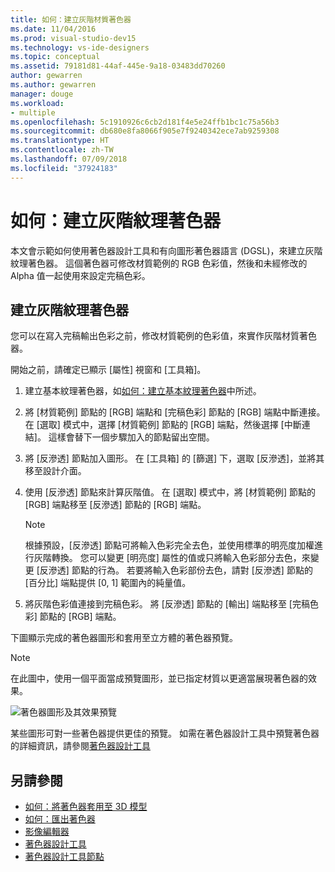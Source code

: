 ```yaml
---
title: 如何：建立灰階材質著色器
ms.date: 11/04/2016
ms.prod: visual-studio-dev15
ms.technology: vs-ide-designers
ms.topic: conceptual
ms.assetid: 79181d81-44af-445e-9a18-03483dd70260
author: gewarren
ms.author: gewarren
manager: douge
ms.workload:
- multiple
ms.openlocfilehash: 5c1910926c6cb2d181f4e5e24ffb1bc1c75a56b3
ms.sourcegitcommit: db680e8fa8066f905e7f9240342ece7ab9259308
ms.translationtype: HT
ms.contentlocale: zh-TW
ms.lasthandoff: 07/09/2018
ms.locfileid: "37924183"
---
```

# <a name="how-to-create-a-grayscale-texture-shader"></a>如何：建立灰階紋理著色器

本文會示範如何使用著色器設計工具和有向圖形著色器語言 (DGSL)，來建立灰階紋理著色器。 這個著色器可修改材質範例的 RGB 色彩值，然後和未經修改的 Alpha 值一起使用來設定完稿色彩。

## <a name="create-a-grayscale-texture-shader"></a>建立灰階紋理著色器

您可以在寫入完稿輸出色彩之前，修改材質範例的色彩值，來實作灰階材質著色器。

開始之前，請確定已顯示 [屬性] 視窗和 [工具箱]。

1.  建立基本紋理著色器，如[如何：建立基本紋理著色器](../designers/how-to-create-a-basic-texture-shader.md)中所述。

2.  將 [材質範例] 節點的 [RGB] 端點和 [完稿色彩] 節點的 [RGB] 端點中斷連接。 在 [選取] 模式中，選擇 [材質範例] 節點的 [RGB] 端點，然後選擇 [中斷連結]。 這樣會替下一個步驟加入的節點留出空間。

3.  將 [反滲透] 節點加入圖形。 在 [工具箱] 的 [篩選] 下，選取 [反滲透]，並將其移至設計介面。

4.  使用 [反滲透] 節點來計算灰階值。 在 [選取] 模式中，將 [材質範例] 節點的 [RGB] 端點移至 [反滲透] 節點的 [RGB] 端點。

    > [!NOTE]
    > 根據預設，[反滲透] 節點可將輸入色彩完全去色，並使用標準的明亮度加權進行灰階轉換。 您可以變更 [明亮度] 屬性的值或只將輸入色彩部分去色，來變更 [反滲透] 節點的行為。 若要將輸入色彩部份去色，請對 [反滲透] 節點的 [百分比] 端點提供 [0, 1] 範圍內的純量值。

5.  將灰階色彩值連接到完稿色彩。 將 [反滲透] 節點的 [輸出] 端點移至 [完稿色彩] 節點的 [RGB] 端點。

下圖顯示完成的著色器圖形和套用至立方體的著色器預覽。

> [!NOTE]
> 在此圖中，使用一個平面當成預覽圖形，並已指定材質以更適當展現著色器的效果。

![著色器圖形及其效果預覽](../designers/media/digit-grayscale-effect.png)

某些圖形可對一些著色器提供更佳的預覽。 如需在著色器設計工具中預覽著色器的詳細資訊，請參閱[著色器設計工具](../designers/shader-designer.md)

## <a name="see-also"></a>另請參閱

- [如何：將著色器套用至 3D 模型](../designers/how-to-apply-a-shader-to-a-3-d-model.md)
- [如何：匯出著色器](../designers/how-to-export-a-shader.md)
- [影像編輯器](../designers/image-editor.md)
- [著色器設計工具](../designers/shader-designer.md)
- [著色器設計工具節點](../designers/shader-designer-nodes.md)